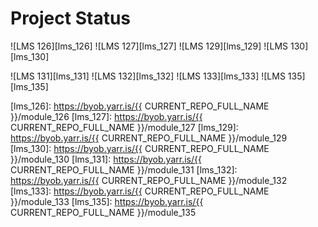 # Project Status

![LMS 126][lms_126]
![LMS 127][lms_127]
![LMS 129][lms_129]
![LMS 130][lms_130]

![LMS 131][lms_131]
![LMS 132][lms_132]
![LMS 133][lms_133]
![LMS 135][lms_135]

<!-- Change REPO_NAME for the name of your repository -->
[lms_126]: https://byob.yarr.is/{{ CURRENT_REPO_FULL_NAME }}/module_126
[lms_127]: https://byob.yarr.is/{{ CURRENT_REPO_FULL_NAME }}/module_127
[lms_129]: https://byob.yarr.is/{{ CURRENT_REPO_FULL_NAME }}/module_129
[lms_130]: https://byob.yarr.is/{{ CURRENT_REPO_FULL_NAME }}/module_130
[lms_131]: https://byob.yarr.is/{{ CURRENT_REPO_FULL_NAME }}/module_131
[lms_132]: https://byob.yarr.is/{{ CURRENT_REPO_FULL_NAME }}/module_132
[lms_133]: https://byob.yarr.is/{{ CURRENT_REPO_FULL_NAME }}/module_133
[lms_135]: https://byob.yarr.is/{{ CURRENT_REPO_FULL_NAME }}/module_135
